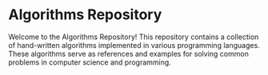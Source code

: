 # Algorithms Repository

Welcome to the Algorithms Repository! This repository contains a collection of hand-written algorithms implemented in various programming languages. These algorithms serve as references and examples for solving common problems in computer science and programming.

